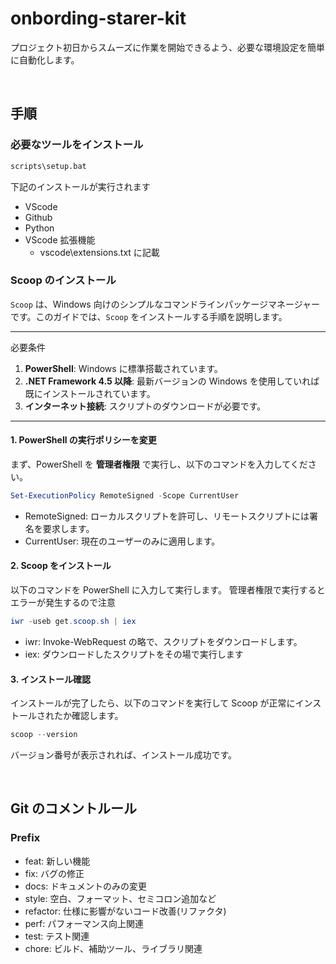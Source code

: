 # onbording-starer-kit
プロジェクト初日からスムーズに作業を開始できるよう、必要な環境設定を簡単に自動化します。

<br>

## 手順

### 必要なツールをインストール

```bash
scripts\setup.bat 
```

下記のインストールが実行されます
- VScode
- Github
- Python
- VScode 拡張機能
  - vscode\extensions.txt に記載

### Scoop のインストール

`Scoop` は、Windows 向けのシンプルなコマンドラインパッケージマネージャーです。このガイドでは、`Scoop` をインストールする手順を説明します。

---

必要条件

1. **PowerShell**: Windows に標準搭載されています。
2. **.NET Framework 4.5 以降**: 最新バージョンの Windows を使用していれば既にインストールされています。
3. **インターネット接続**: スクリプトのダウンロードが必要です。

---

#### 1. PowerShell の実行ポリシーを変更

まず、PowerShell を **管理者権限** で実行し、以下のコマンドを入力してください。

```powershell
Set-ExecutionPolicy RemoteSigned -Scope CurrentUser
```

- RemoteSigned: ローカルスクリプトを許可し、リモートスクリプトには署名を要求します。
- CurrentUser: 現在のユーザーのみに適用します。


#### 2. Scoop をインストール

以下のコマンドを PowerShell に入力して実行します。
管理者権限で実行するとエラーが発生するので注意

```powershell
iwr -useb get.scoop.sh | iex
```
- iwr: Invoke-WebRequest の略で、スクリプトをダウンロードします。
- iex: ダウンロードしたスクリプトをその場で実行します

#### 3. インストール確認
インストールが完了したら、以下のコマンドを実行して Scoop が正常にインストールされたか確認します。

```powershell
scoop --version
```

バージョン番号が表示されれば、インストール成功です。

<br>

## Git のコメントルール
### Prefix
- feat: 新しい機能
- fix: バグの修正
- docs: ドキュメントのみの変更
- style: 空白、フォーマット、セミコロン追加など
- refactor: 仕様に影響がないコード改善(リファクタ)
- perf: パフォーマンス向上関連
- test: テスト関連
- chore: ビルド、補助ツール、ライブラリ関連